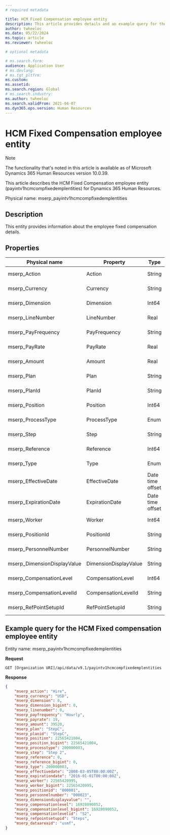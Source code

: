 ```yaml
---
# required metadata

title: HCM Fixed Compensation employee entity
description: This article provides details and an example query for the HCM Fixed Compensation employee entity in Microsoft Dynamics 365 Human Resources.
author: twheeloc
ms.date: 05/22/2024
ms.topic: article
ms.reviewer: twheeloc

# optional metadata

# ms.search.form: 
audience: Application User
# ms.devlang: 
# ms.tgt_pltfrm: 
ms.custom: 
ms.assetid: 
ms.search.region: Global
# ms.search.industry: 
ms.author: twheeloc
ms.search.validFrom: 2021-04-07
ms.dyn365.ops.version: Human Resources
---
```


# HCM Fixed Compensation employee entity

> [!NOTE]
> The functionality that's noted in this article is available as of Microsoft Dynamics 365 Human Resources version 10.0.39.

This article describes the HCM Fixed Compensation employee entity (payintv1hcmcompfixedemplentities) for Dynamics 365 Human Resources.

Physical name: mserp\_payintv1hcmcompfixedemplentities

## Description

This entity provides information about the employee fixed compensation details.

## Properties

| Physical name| Property |Type | Use |
|---|---|---|---|
| mserp\_Action | Action | String | Read-only |
| mserp\_Currency | Currency | String | Read-only |
| mserp\_Dimension | Dimension | Int64 | Read-only |
| mserp\_LineNumber | LineNumber | Real | Read-only |
| mserp\_PayFrequency | PayFrequency | String | Read-only |
| mserp\_PayRate | PayRate | Real | Read-only |
| mserp\_Amount | Amount | Real | Read-only |
| mserp\_Plan | Plan | String | Read-only |
| mserp\_PlanId | PlanId | String | Read-only |
| mserp\_Position | Position | Int64 | Read-only |
| mserp\_ProcessType | ProcessType | Enum | Read-only |
| mserp\_Step | Step | String | Read-only |
| mserp\_Reference | Reference | Int64 | Read-only |
| mserp\_Type | Type | Enum | Read-only |
| mserp\_EffectiveDate | EffectiveDate | Date time offset | Read-only |
| mserp\_ExpirationDate | ExpirationDate | Date time offset | Read-only |
| mserp\_Worker | Worker | Int64 | Read-only |
| mserp\_PositionId | PositionId | String | Read-only |
| mserp\_PersonnelNumber | PersonnelNumber | String | Read-only |
| mserp\_DimensionDisplayValue | DimensionDisplayValue | String | Read-only |
| mserp\_CompensationLevel | CompensationLevel | Int64 | Read-only |
| mserp\_CompensationLevelId | CompensationLevelId | String | Read-only |
| mserp\_RefPointSetupId | RefPointSetupId | String | Read-only |

## Example query for the HCM Fixed compensation employee entity

Entity name: mserp\_payintv1hcmcompfixedemplentities

**Request**

```HTTP
GET [Organization URI]/api/data/v9.1/payintv1hcmcompfixedemplentities
```

**Response**

```JSON
{
    "mserp_action": "Hire",
    "mserp_currency": "USD",
    "mserp_dimension": 0,
    "mserp_dimension_bigint": 0,
    "mserp_linenumber": 0,
    "mserp_payfrequency": "Hourly",
    "mserp_payrate": 19,
    "mserp_amount": 39520,
    "mserp_plan": "StepC",
    "mserp_planid": "StepC",
    "mserp_position": 22565421004,
    "mserp_position_bigint": 22565421004,
    "mserp_processtype": 200000003,
    "mserp_step": "Step 2",
    "mserp_reference": 0,
    "mserp_reference_bigint": 0,
    "mserp_type": 200000003,
    "mserp_effectivedate": "2008-03-05T00:00:00Z",
    "mserp_expirationdate": "2016-01-01T00:00:00Z",
    "mserp_worker": 22565420995,
    "mserp_worker_bigint": 22565420995,
    "mserp_positionid": "000001",
    "mserp_personnelnumber": "000023",
    "mserp_dimensiondisplayvalue": "",
    "mserp_compensationlevel": 16928090052,
    "mserp_compensationlevel_bigint": 16928090052,
    "mserp_compensationlevelid": "S2",
    "mserp_refpointsetupid": "Steps",
    "mserp_dataareaid": "usmf",
}
```
